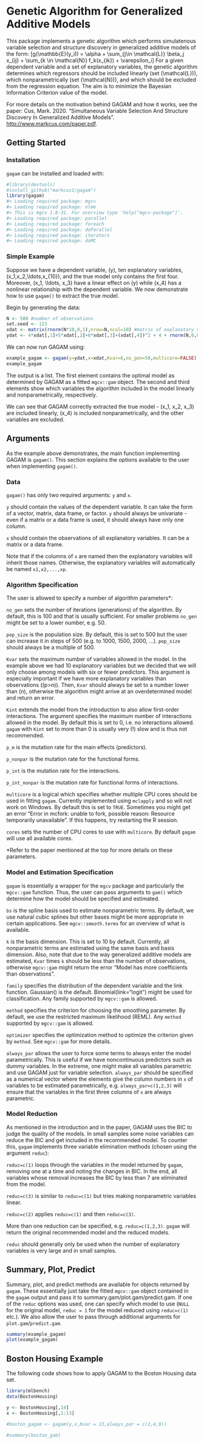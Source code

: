
<!-- README.md is generated from README.Rmd. Please edit that file -->

# Genetic Algorithm for Generalized Additive Models

<!-- badges: start -->

<!-- badges: end -->

This package implements a genetic algorithm which performs simulatenous
variable selection and structure discovery in generalized additive
models of the form:
\[g(\mathbb{E}(y_i)) = \alpha + \sum_{j\in \mathcal{L}} \beta_j x_{ij} + \sum_{k \in \mathcal{N}} f_k(x_{ik}) + \varepsilon_i\]
For a given dependent variable and a set of explanatory variables, the
genetic algorithm determines which regressors should be included
linearly (set \(\mathcal{L}\)), which nonparametrically (set
\(\mathcal{N}\)), and which should be excluded from the regression
equation. The aim is to minimize the Bayesian Information Criterion
value of the model.

For more details on the motivation behind GAGAM and how it works, see
the paper: Cus, Mark. 2020. “Simultaneous Variable Selection And
Structure Discovery In Generalized Additive Models”.
<http://www.markcus.com/paper.pdf>.

## Getting Started

### Installation

`gagam` can be installed and loaded with:

``` r
#library(devtools)
#install_github("markcus1/gagam")
library(gagam)
#> Loading required package: mgcv
#> Loading required package: nlme
#> This is mgcv 1.8-31. For overview type 'help("mgcv-package")'.
#> Loading required package: parallel
#> Loading required package: foreach
#> Loading required package: doParallel
#> Loading required package: iterators
#> Loading required package: doMC
```

### Simple Example

Suppose we have a dependent variable, \(y\), ten explanatory variables,
\(x_1,x_2,\ldots,x_{10}\), and the true model only contains the first
four. Moreover, \(x_1, \ldots, x_3\) have a linear effect on \(y\) while
\(x_4\) has a nonlinear relationship with the dependent variable. We now
demonstrate how to use `gagam()` to extract the true model.

Begin by generating the data:

``` r
N <- 500 #number of observations
set.seed <- 123
xdat <- matrix(rnorm(N*10,0,1),nrow=N,ncol=10) #matrix of explanatory variables (each drawn from N(0,1))
ydat <- 4*xdat[,1]+5*xdat[,2]+6*xdat[,3]+(xdat[,4])^2 + 4 + rnorm(N,0,0.25) #generate y according to the true model
```

We can now run GAGAM using:

``` r
example_gagam <- gagam(y=ydat,x=xdat,Kvar=6,no_gen=50,multicore=FALSE)
example_gagam
```

The output is a list. The first element contains the optimal model as
determined by GAGAM as a fitted `mgcv::gam` object. The second and third
elements show which variables the algorithm included in the model
linearly and nonparametrically, respectively.

We can see that GAGAM correctly extracted the true model -
\(x_1, x_2, x_3\) are included linearly, \(x_4\) is included
nonparametrically, and the other variables are excluded.

## Arguments

As the example above demonstrates, the main function implementing GAGAM
is `gagam()`. This section explains the options available to the user
when implementing `gagam()`.

### Data

`gagam()` has only two required arguments: `y` and `x`.

`y` should contain the values of the dependent variable. It can take the
form of a vector, matrix, data frame, or factor. `y` should always be
univariate - even if a matrix or a data frame is used, it should always
have only one column.

`x` should contain the observations of all explanatory variables. It can
be a matrix or a data frame.

Note that if the columns of `x` are named then the explanatory variables
will inherit those names. Otherwise, the explanatory variables will
automatically be named `x1,x2,...,xp`.

### Algorithm Specification

The user is allowed to specify a number of algorithm parameters\*:

`no_gen` sets the number of iterations (generations) of the algorithm.
By default, this is 100 and that is usually sufficient. For smaller
problems `no_gen` might be set to a lower number, e.g. 50.

`pop_size` is the population size. By default, this is set to 500 but
the user can increase it in steps of 500 (e.g. to 1000, 1500, 2000, …).
`pop_size` should always be a multiple of 500.

`Kvar` sets the maximum number of variables allowed in the model. In the
example above we had 10 explanatory variables but we decided that we
will only choose among models with six or fewer predictors. This
argument is especially important if we have more explanatory variables
than observations (\(p>n\)). Then, `Kvar` should always be set to a
number lower than \(n\), otherwise the algorithm might arrive at an
overdetermined model and return an error.

`Kint` extends the model from the introduction to also allow first-order
interactions. The argument specifies the maximum number of interactions
allowed in the model. By default this is set to 0, i.e. no interactions
allowed. `gagam` with `Kint` set to more than 0 is usually very (\!)
slow and is thus not recommended.

`p_m` is the mutation rate for the main effects (predictors).

`p_nonpar` is the mutation rate for the functional forms.

`p_int` is the mutation rate for the interactions.

`p_int_nonpar` is the mutation rate for functional forms of
interactions.

`multicore` is a logical which specifies whether multiple CPU cores
should be used in fitting `gagam`. Currently implemented using
`mclapply` and so will not work on Windows. By default this is set to
`TRUE`. Sometimes you might get an error “Error in mcfork: unable to
fork, possible reason: Resource temporarily unavailable”. If this
happens, try restarting the R session.

`cores` sets the number of CPU cores to use with `multicore`. By default
`gagam` will use all available cores.

\*Refer to the paper mentioned at the top for more details on these
parameters.

### Model and Estimation Specification

`gagam` is essentially a wrapper for the `mgcv` package and particularly
the `mgcv::gam` function. Thus, the user can pass arguments to `gam()`
which determine how the model should be specified and estimated.

`bs` is the spline basis used to estimate nonparametric terms. By
default, we use natural cubic splines but other bases might be more
appropriate in certain applications. See `mgcv::smooth.terms` for an
overview of what is available.

`k` is the basis dimension. This is set to 10 by default. Currently, all
nonparametric terms are estimated using the same basis and basis
dimension. Also, note that due to the way generalized additive models
are estimated, `Kvar` times `k` should be less than the number of
observations, otherwise `mgcv::gam` might return the error “Model has
more coefficients than observations”.

`family` specifies the distribution of the dependent variable and the
link function. Gaussian() is the default. Binomial(link=“logit”) might
be used for classification. Any family supported by `mgcv::gam` is
allowed.

`method` specifies the criterion for choosing the smoothing parameter.
By default, we use the restricted maximum likelihood (REML). Any
`method` supported by `mgcv::gam` is allowed.

`optimizer` specifies the optimization method to optimize the criterion
given by `method`. See `mgcv::gam` for more details.

`always_par` allows the user to force some terms to always enter the
model parametrically. This is useful if we have noncontinuous predictors
such as dummy variables. In the extreme, one might make all variables
parametric and use GAGAM just for variable selection. `always_par`
should be specified as a numerical vector where the elements give the
column numbers in `x` of variables to be estimated parametrically, e.g.
`always_par=c(1,2,3)` will ensure that the variables in the first three
columns of `x` are always parametric.

### Model Reduction

As mentioned in the introduction and in the paper, GAGAM uses the BIC to
judge the quality of the models. In small samples some noise variables
can reduce the BIC and get included in the recommended model. To counter
this, `gagam` implements three variable elimination methods (chosen
using the argument `reduc`):

`reduc=c(1)` loops through the variables in the model returned by
`gagam`, removing one at a time and noting the changes in BIC. In the
end, all variables whose removal increases the BIC by less than 7 are
eliminated from the model.

`reduc=c(3)` is similar to `reduc=c(1)` but tries making nonparametric
variables linear.

`reduc=c(2)` applies `reduc=c(1)` and then `reduc=c(3)`.

More than one reduction can be specified, e.g. `reduc=c(1,2,3)`. `gagam`
will return the original recommended model and the reduced models.

`reduc` should generally only be used when the number of explanatory
variables is very large and in small samples.

## Summary, Plot, Predict

Summary, plot, and predict methods are available for objects returned by
`gagam`. These essentially just take the fitted `mgcv::gam` object
contained in the `gagam` output and pass it to
summary.gam/plot.gam/predict.gam. If one of the `reduc` options was
used, one can specify which model to use (`NULL` for the original model,
`reduc = 1` for the model reduced using `reduc=c(1)` etc.). We also
allow the user to pass through additional arguments for
`plot.gam`/`predict.gam`.

``` r
summary(example_gagam)
plot(example_gagam)
```

## Boston Housing Example

The following code shows how to apply GAGAM to the Boston Housing data
set.

``` r
library(mlbench)
data(BostonHousing)

y <- BostonHousing[,14]
x <- BostonHousing[,1:13]

#boston_gagam <- gagam(y,x,Kvar = 13,always_par = c(2,4,9))

#summary(boston_gam)
```
